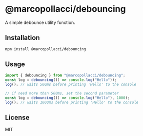 # @marcopollacci/debouncing

A simple debounce utility function.

## Installation

```bash
npm install @marcopollacci/debouncing
```

## Usage

```js
import { debouncing } from "@marcopollacci/debouncing";
const log = debouncing(() => console.log("Hello"));
log(); // waits 500ms before printing 'Hello' to the console

// if need more than 500ms, set the second parameter
const log = debouncing(() => console.log("Hello"), 1000);
log(); // waits 1000ms before printing 'Hello' to the console
```

## License

MIT

